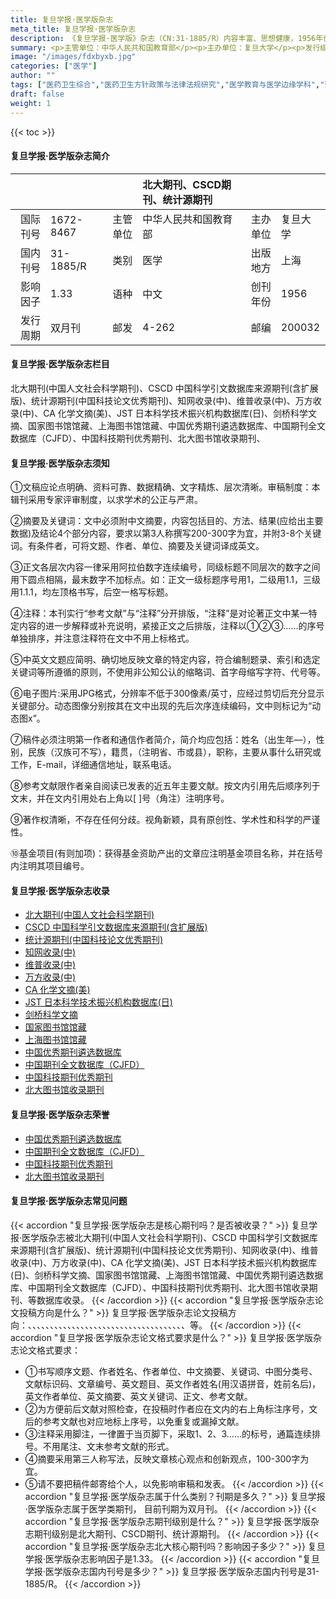 ```yaml
---
title: 复旦学报·医学版杂志
meta_title: 复旦学报·医学版杂志
description: 《复旦学报·医学版》杂志（CN:31-1885/R）内容丰富、思想健康，1956年创刊，目前以双月刊形式发行，刊物对外积极扩大宣传，致力于提高杂志质量与影响。学报是我国最早的医学学报之一。历经数十年的发展，现已成为国内外广泛认可的医学学术平台。作为复旦大学医学领域的学术旗舰，将继续秉承客观、公正、专业的办刊宗旨，为广大医学工作者提供优质的学术服务，为推动我国医学事业的发展贡献力量。 复旦大学是我国著名的高等学府，医学历史悠久，拥有优质的医学教育资源和雄厚的医学研究实力。《复旦学报·医学版》依托母校的丰厚底蕴，以传播医学科学为己任，致力于报道医学领域的研究成果和临床经验。多年来，学报始终坚持学术中立、客观公正的原则，为医学工作者提供了一个良好的学术交流平台。 在内容上，《复旦学报·医学版》注重刊登原创性、高水平的研究成果，涵盖基础医学、临床医学、预防医学、康复医学等多个领域。创刊以来，学报不仅吸引了大量国内优秀稿源，还收到了不少国际作者的投稿。通过严格同行评审，学报确保了发表稿件的质量。为了进一步提高办刊质量，学报聘请了一批在国内外具有较高学术造诣的专家担任编委和顾问，并与国内外多家医学学术机构建立了合作关系。通过这些举措，学报不断拓宽学术视野，提升学术影响力。
summary: <p>主管单位：中华人民共和国教育部</p><p>主办单位：复旦大学</p><p>发行级别：北大期刊、CSCD期刊、统计源期刊</p><p>发行周期：双月刊</p>
image: "/images/fdxbyxb.jpg"
categories: ["医学"]
author: ""
tags: ["医药卫生综合","医药卫生方针政策与法律法规研究","医学教育与医学边缘学科","预防医学与卫生学","中医学","中药学","中西医结合","基础医学","临床医学","感染性疾病及传染病","心血管系统疾病","呼吸系统疾病","消化系统疾病","内分泌腺及全身性疾病","外科学","泌尿科学","妇产科学","儿科学","神经病学","精神病学","肿瘤学","眼科与耳鼻咽喉科","口腔科学","皮肤病与性病","特种医学","急救医学","军事医学与卫生","药学","生物医学工程",]
draft: false
weight: 1
---
```


{{< toc >}}

#### 复旦学报·医学版杂志简介
|               |                               |               | 北大期刊、CSCD期刊、统计源期刊        |               |                           |
| ------------: | :---------------------------- | ------------: | :---------------------------- | ------------: | :------------------------ |
| 国际刊号      | 1672-8467   | 主管单位      | 中华人民共和国教育部     | 主办单位      | 复旦大学     |
| 国内刊号      | 31-1885/R        | 类别          | 医学       | 出版地方      | 上海           |
| 影响因子      | 1.33        | 语种          | 中文             | 创刊年份      | 1956    |
| 发行周期      | 双月刊    | 邮发          | 4-262              | 邮编          | 200032      |

#### 复旦学报·医学版杂志栏目
<span>北大期刊(中国人文社会科学期刊)</span>、<span>CSCD 中国科学引文数据库来源期刊(含扩展版)</span>、<span>统计源期刊(中国科技论文优秀期刊)</span>、<span>知网收录(中)</span>、<span>维普收录(中)</span>、<span>万方收录(中)</span>、<span>CA 化学文摘(美)</span>、<span>JST 日本科学技术振兴机构数据库(日)</span>、<span>剑桥科学文摘</span>、<span>国家图书馆馆藏</span>、<span>上海图书馆馆藏</span>、<span>中国优秀期刊遴选数据库</span>、<span>中国期刊全文数据库（CJFD）</span>、<span>中国科技期刊优秀期刊</span>、<span>北大图书馆收录期刊</span>、

#### 复旦学报·医学版杂志须知
<p><p>
	①文稿应论点明确、资料可靠、数据精确、文字精炼、层次清晰。审稿制度：本辑刊采用专家评审制度，以求学术的公正与严肃。
</p><p>
	②摘要及关键词：文中必须附中文摘要，内容包括目的、方法、结果(应给出主要数据)及结论4个部分内容，要求以第3人称撰写200-300字为宜，并附3-8个关键词。有条件者，可将文题、作者、单位、摘要及关键词译成英文。
</p><p>
	③正文各层次内容一律采用阿拉伯数字连续编号，同级标题不同层次的数字之间用下圆点相隔，最末数字不加标点。如：正文一级标题序号用1，二级用1.1，三级用1.1.1，均左顶格书写，后空一格写标题。
</p><p>
	④注释：本刊实行“参考文献”与“注释”分开排版，“注释”是对论著正文中某一特定内容的进一步解释或补充说明，紧接正文之后排版，注释以①②③……的序号单独排序，并注意注释符在文中不用上标格式。
</p><p>
	⑤中英文文题应简明、确切地反映文章的特定内容，符合编制题录、索引和选定关键词等所遵循的原则，不使用非公知公认的缩略词、首字母缩写字符、代号等。
</p><p>
	⑥电子图片:采用JPG格式，分辨率不低于300像素/英寸，应经过剪切后充分显示关键部分。动态图像分别按其在文中出现的先后次序连续编码，文中则标记为“动态图x”。
</p><p>
	⑦稿件必须注明第一作者和通信作者简介，简介均应包括：姓名（出生年—），性别，民族（汉族可不写），籍贯，（注明省、市或县），职称，主要从事什么研究或工作，E-mail，详细通信地址，联系电话。
</p><p>
	⑧参考文献限作者亲自阅读已发表的近五年主要文献。按文内引用先后顺序列于文末，并在文内引用处右上角以[ ]号（角注）注明序号。
</p><p>
	⑨著作权清晰，不存在任何分歧。视角新颖，具有原创性、学术性和科学的严谨性。
</p><p>
	⑩基金项目(有则加项)：获得基金资助产出的文章应注明基金项目名称，并在括号内注明其项目编号。
</p></p>


#### 复旦学报·医学版杂志收录
<ul>
    <li class="inline-block">
        <a class="bg-theme-light hover:bg-primary dark:bg-darkmode-theme-light dark:hover:bg-darkmode-primary dark:hover:text-dark m-1 block rounded px-3 py-1 hover:text-white" href="#复旦学报·医学版杂志收录">
        北大期刊(中国人文社会科学期刊)
        </a>
    </li>
    <li class="inline-block">
        <a class="bg-theme-light hover:bg-primary dark:bg-darkmode-theme-light dark:hover:bg-darkmode-primary dark:hover:text-dark m-1 block rounded px-3 py-1 hover:text-white" href="#复旦学报·医学版杂志收录">
        CSCD 中国科学引文数据库来源期刊(含扩展版)
        </a>
    </li>
    <li class="inline-block">
        <a class="bg-theme-light hover:bg-primary dark:bg-darkmode-theme-light dark:hover:bg-darkmode-primary dark:hover:text-dark m-1 block rounded px-3 py-1 hover:text-white" href="#复旦学报·医学版杂志收录">
        统计源期刊(中国科技论文优秀期刊)
        </a>
    </li>
    <li class="inline-block">
        <a class="bg-theme-light hover:bg-primary dark:bg-darkmode-theme-light dark:hover:bg-darkmode-primary dark:hover:text-dark m-1 block rounded px-3 py-1 hover:text-white" href="#复旦学报·医学版杂志收录">
        知网收录(中)
        </a>
    </li>
    <li class="inline-block">
        <a class="bg-theme-light hover:bg-primary dark:bg-darkmode-theme-light dark:hover:bg-darkmode-primary dark:hover:text-dark m-1 block rounded px-3 py-1 hover:text-white" href="#复旦学报·医学版杂志收录">
        维普收录(中)
        </a>
    </li>
    <li class="inline-block">
        <a class="bg-theme-light hover:bg-primary dark:bg-darkmode-theme-light dark:hover:bg-darkmode-primary dark:hover:text-dark m-1 block rounded px-3 py-1 hover:text-white" href="#复旦学报·医学版杂志收录">
        万方收录(中)
        </a>
    </li>
    <li class="inline-block">
        <a class="bg-theme-light hover:bg-primary dark:bg-darkmode-theme-light dark:hover:bg-darkmode-primary dark:hover:text-dark m-1 block rounded px-3 py-1 hover:text-white" href="#复旦学报·医学版杂志收录">
        CA 化学文摘(美)
        </a>
    </li>
    <li class="inline-block">
        <a class="bg-theme-light hover:bg-primary dark:bg-darkmode-theme-light dark:hover:bg-darkmode-primary dark:hover:text-dark m-1 block rounded px-3 py-1 hover:text-white" href="#复旦学报·医学版杂志收录">
        JST 日本科学技术振兴机构数据库(日)
        </a>
    </li>
    <li class="inline-block">
        <a class="bg-theme-light hover:bg-primary dark:bg-darkmode-theme-light dark:hover:bg-darkmode-primary dark:hover:text-dark m-1 block rounded px-3 py-1 hover:text-white" href="#复旦学报·医学版杂志收录">
        剑桥科学文摘
        </a>
    </li>
    <li class="inline-block">
        <a class="bg-theme-light hover:bg-primary dark:bg-darkmode-theme-light dark:hover:bg-darkmode-primary dark:hover:text-dark m-1 block rounded px-3 py-1 hover:text-white" href="#复旦学报·医学版杂志收录">
        国家图书馆馆藏
        </a>
    </li>
    <li class="inline-block">
        <a class="bg-theme-light hover:bg-primary dark:bg-darkmode-theme-light dark:hover:bg-darkmode-primary dark:hover:text-dark m-1 block rounded px-3 py-1 hover:text-white" href="#复旦学报·医学版杂志收录">
        上海图书馆馆藏
        </a>
    </li>
    <li class="inline-block">
        <a class="bg-theme-light hover:bg-primary dark:bg-darkmode-theme-light dark:hover:bg-darkmode-primary dark:hover:text-dark m-1 block rounded px-3 py-1 hover:text-white" href="#复旦学报·医学版杂志收录">
        中国优秀期刊遴选数据库
        </a>
    </li>
    <li class="inline-block">
        <a class="bg-theme-light hover:bg-primary dark:bg-darkmode-theme-light dark:hover:bg-darkmode-primary dark:hover:text-dark m-1 block rounded px-3 py-1 hover:text-white" href="#复旦学报·医学版杂志收录">
        中国期刊全文数据库（CJFD）
        </a>
    </li>
    <li class="inline-block">
        <a class="bg-theme-light hover:bg-primary dark:bg-darkmode-theme-light dark:hover:bg-darkmode-primary dark:hover:text-dark m-1 block rounded px-3 py-1 hover:text-white" href="#复旦学报·医学版杂志收录">
        中国科技期刊优秀期刊
        </a>
    </li>
    <li class="inline-block">
        <a class="bg-theme-light hover:bg-primary dark:bg-darkmode-theme-light dark:hover:bg-darkmode-primary dark:hover:text-dark m-1 block rounded px-3 py-1 hover:text-white" href="#复旦学报·医学版杂志收录">
        北大图书馆收录期刊
        </a>
    </li>
</ul>



#### 复旦学报·医学版杂志荣誉
<ul>
    <li class="inline-block">
        <a class="bg-theme-light hover:bg-primary dark:bg-darkmode-theme-light dark:hover:bg-darkmode-primary dark:hover:text-dark m-1 block rounded px-3 py-1 hover:text-white" href="#复旦学报·医学版杂志荣誉">
        中国优秀期刊遴选数据库
        </a>
    </li>
    <li class="inline-block">
        <a class="bg-theme-light hover:bg-primary dark:bg-darkmode-theme-light dark:hover:bg-darkmode-primary dark:hover:text-dark m-1 block rounded px-3 py-1 hover:text-white" href="#复旦学报·医学版杂志荣誉">
        中国期刊全文数据库（CJFD）
        </a>
    </li>
    <li class="inline-block">
        <a class="bg-theme-light hover:bg-primary dark:bg-darkmode-theme-light dark:hover:bg-darkmode-primary dark:hover:text-dark m-1 block rounded px-3 py-1 hover:text-white" href="#复旦学报·医学版杂志荣誉">
        中国科技期刊优秀期刊
        </a>
    </li>
    <li class="inline-block">
        <a class="bg-theme-light hover:bg-primary dark:bg-darkmode-theme-light dark:hover:bg-darkmode-primary dark:hover:text-dark m-1 block rounded px-3 py-1 hover:text-white" href="#复旦学报·医学版杂志荣誉">
        北大图书馆收录期刊
        </a>
    </li>
</ul>












#### 复旦学报·医学版杂志常见问题
{{< accordion "复旦学报·医学版杂志是核心期刊吗？是否被收录？" >}}
复旦学报·医学版杂志被北大期刊(中国人文社会科学期刊)、CSCD 中国科学引文数据库来源期刊(含扩展版)、统计源期刊(中国科技论文优秀期刊)、知网收录(中)、维普收录(中)、万方收录(中)、CA 化学文摘(美)、JST 日本科学技术振兴机构数据库(日)、剑桥科学文摘、国家图书馆馆藏、上海图书馆馆藏、中国优秀期刊遴选数据库、中国期刊全文数据库（CJFD）、中国科技期刊优秀期刊、北大图书馆收录期刊、等数据库收录。
{{< /accordion >}}
{{< accordion "复旦学报·医学版杂志论文投稿方向是什么？" >}}
复旦学报·医学版杂志论文投稿方向：、、、、、、、、、、、、、、、、、、、、、、、、、、、、、、、、、、、、等。
{{< /accordion >}}
{{< accordion "复旦学报·医学版杂志论文格式要求是什么？" >}}
复旦学报·医学版杂志论文格式要求：
- ①书写顺序文题、作者姓名、作者单位、中文摘要、关键词、中图分类号、文献标识码、文章编号、英文题目、英文作者姓名(用汉语拼音，姓前名后)，英文作者单位、英文摘要、英文关键词、正文、参考文献。
- ②为方便前后文献对照检查，在投稿时作者应在文内的右上角标注序号，文后的参考文献也对应地标上序号，以免重复或漏掉文献。
- ③注释采用脚注，一律置于当页脚下，采取1、2、3……的标号，通篇连续排号。不用尾注、文末参考文献的形式。
- ④摘要采用第三人称写法，反映文章核心观点和创新观点，100-300字为宜。
- ⑤请不要把稿件邮寄给个人，以免影响审稿和发表。
{{< /accordion >}}
{{< accordion "复旦学报·医学版杂志属于什么类别？刊期是多久？" >}}
复旦学报·医学版杂志属于医学类期刊， 目前刊期为双月刊。
{{< /accordion >}}
{{< accordion "复旦学报·医学版杂志期刊级别是什么？" >}}
复旦学报·医学版杂志期刊级别是北大期刊、CSCD期刊、统计源期刊。
{{< /accordion >}}
{{< accordion "复旦学报·医学版杂志北大核心期刊吗？影响因子多少？" >}}
复旦学报·医学版杂志影响因子是1.33。
{{< /accordion >}}
{{< accordion "复旦学报·医学版杂志国内刊号是多少？" >}}
复旦学报·医学版杂志国内刊号是31-1885/R。
{{< /accordion >}}